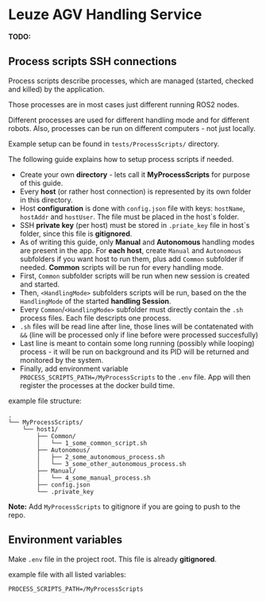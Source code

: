 # Leuze AGV Handling Service

__TODO:__

## Process scripts SSH connections

Process scripts describe processes, which are managed (started, checked and killed) by the application.

Those processes are in most cases just different running ROS2 nodes.

Different processes are used for different handling mode and for different robots. Also, processes can be run on different computers - not just locally.

Example setup can be found in `tests/ProcessScripts/` directory.

The following guide explains how to setup process scripts if needed.

- Create your own __directory__ - lets call it __MyProcessScripts__ for purpose of this guide.
- Every __host__ (or rather host connection) is represented by its own folder in this directory.
- Host __configuration__ is done with `config.json` file with keys: `hostName`, `hostAddr` and `hostUser`. The file must be placed in the host`s folder.
- SSH __private key__ (per host) must be stored in `.priate_key` file in host`s folder, since this file is __gitignored__.
- As of writing this guide, only __Manual__ and __Autonomous__ handling modes are present in the app. For __each host__, create `Manual` and `Autonomous` subfolders if you want host to run them, plus add `Common` subfolder if needed. __Common__ scripts will be run for every handling mode.
- First, `Common` subfolder scripts will be run when new session is created and started.
- Then, `<HandlingMode>` subfolders scripts will be run, based on the the `HandlingMode` of the started __handling Session__.
- Every `Common`/`<HandlingMode>` subfolder must directly contain the `.sh` process files. Each file descripts one process.
- `.sh` files will be read line after line, those lines will be contatenated with `&&` (line will be processed only if line before were processed succesfully)
- Last line is meant to contain some long running (possibly while looping) process - it will be run on background and its PID will be returned and monitored by the system.
- Finally, add environment variable `PROCESS_SCRIPTS_PATH=/MyProcessScripts` to the `.env` file. App will then register the processes at the docker build time.

example file structure:

```
.
└── MyProcessScripts/
    └── host1/
        ├── Common/
        │   └── 1_some_common_script.sh
        ├── Autonomous/
        │   ├── 2_some_autonomous_process.sh
        │   └── 3_some_other_autonomous_process.sh
        ├── Manual/
        │   └── 4_some_manual_process.sh
        ├── config.json
        └── .private_key
```

__Note:__ Add `MyProcessScripts` to gitignore if you are going to push to the repo.

## Environment variables

Make `.env` file in the project root. This file is already __gitignored__.

example file with all listed variables:

```
PROCESS_SCRIPTS_PATH=/MyProcessScripts
```